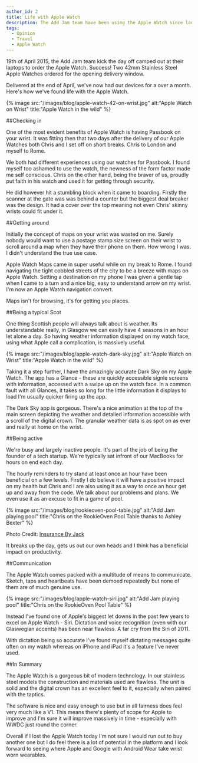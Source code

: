 ```yaml
---
author_id: 2
title: Life with Apple Watch
description: The Add Jam team have been using the Apple Watch since launch in the UK. We've traveled, we've worked and we've socialised. How useful has it been?
tags:
  - Opinion
  - Travel
  - Apple Watch
---
```

19th of April 2015, the Add Jam team kick the day off camped out at their laptops to order the Apple Watch. Success! Two 42mm Stainless Steel Apple Watches ordered for the opening delivery window.

Delivered at the end of April, we've now had our devices for a over a month. Here's how we've found life with the Apple Watch.

{% image src:"/images/blog/apple-watch-42-on-wrist.jpg" alt:"Apple Watch on Wrist" title:"Apple Watch in the wild" %}

##Checking in

One of the most evident benefits of Apple Watch is having Passbook on your wrist. It was fitting then that two days after the delivery of our Apple Watches both Chris and I set off on short breaks. Chris to London and myself to Rome. 

We both had different experiences using our watches for Passbook. I found myself too ashamed to use the watch, the newness of the form factor made me self conscious. Chris on the other hand, being the braver of us, proudly put faith in his watch and used it for getting through security.

He did however hit a stumbling block when it came to boarding. Firstly the scanner at the gate was was behind a counter but the biggest deal breaker was the design. It had a cover over the top meaning not even Chris' skinny wrists could fit under it. 

##Getting around

Initially the concept of maps on your wrist was wasted on me. Surely nobody would want to use a postage stamp size screen on their wrist to scroll around a map when they have their phone on them. How wrong I was. I didn't understand the true use case.

Apple Watch Maps came in super useful while on my break to Rome. I found navigating the tight cobbled streets of the city to be a breeze with maps on Apple Watch. Setting a destination on my phone I was given a gentle tap when I came to a turn and a nice big, easy to understand arrow on my wrist. I'm now an Apple Watch navigation convert.

Maps isn't for browsing, it's for getting you places.

##Being a typical Scot

One thing Scottish people will always talk about is weather. Its understandable really, in Glasgow we can easily have 4 seasons in an hour let alone a day. So having weather information displayed on my watch face, using what Apple call a complication, is massively useful. 

{% image src:"/images/blog/apple-watch-dark-sky.jpg" alt:"Apple Watch on Wrist" title:"Apple Watch in the wild" %}

Taking it a step further, I have the amazingly accurate Dark Sky on my Apple Watch. The app has a Glance - these are quickly accessible signle screens with information, accessed with a swipe up on the watch face. In a common fault with all Glances, it takes so long for the little information it displays to load I'm usually quicker firing up the app.

The Dark Sky app is gorgeous. There's a nice animation at the top of the main screen depicting the weather and detailed information accessible with a scroll of the digital crown. The granular weather data is as spot on as ever and really at home on the wrist.

##Being active

We're busy and largely inactive people. It's part of the job of being the founder of a tech startup. We're typically sat infront of our MacBooks for hours on end each day.

The hourly reminders to try stand at least once an hour have been beneficial on a few levels. Firstly I do believe it will have a positive impact on my health but Chris and I are also using it as a way to once an hour get up and away from the code. We talk about our problems and plans. We even use it as an excuse to fit in a game of pool.

{% image src:"/images/blog/rookieoven-pool-table.jpg" alt:"Add Jam playing pool" title:"Chris on the RookieOven Pool Table thanks to Ashley Bexter" %}

Photo Credit: [Insurance By Jack](http://insurancebyjack.co.uk)

It breaks up the day, gets us out our own heads and I think has a beneficial impact on productivity.

##Communication

The Apple Watch comes packed with a multitude of means to communicate. Sketch, taps and heartbeats have been demoed repeatedly but none of them are of much genuine use.

{% image src:"/images/blog/apple-watch-siri.jpg" alt:"Add Jam playing pool" title:"Chris on the RookieOven Pool Table" %}

Instead I've found one of Apple's biggest let downs in the past few years to excel on Apple Watch - Siri. Dictation and voice recognition (even with our Glaswegian accents) has been near flawless. A far cry from the Siri of 2011.

With dictation being so accurate I've found myself dictating messages quite often on my watch whereas on iPhone and iPad it's a feature I've never used.

##In Summary

The Apple Watch is a gorgeous bit of modern technology. In our stainless steel models the construction and materials used are flawless. The unit is solid and the digital crown has an excellent feel to it, especially when paired with the taptics.

The software is nice and easy enough to use but in all fairness does feel very much like a V1. This means there's plenty of scope for Apple to improve and I'm sure it will improve massively in time - especially with WWDC just round the corner.

Overall if I lost the Apple Watch today I'm not sure I would run out to buy another one but I do feel there is a lot of potential in the platform and I look forward to seeing where Apple and Google with Android Wear take wrist worn wearables.
